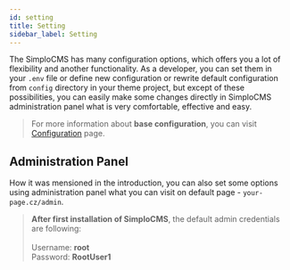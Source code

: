 ```yaml
---
id: setting
title: Setting
sidebar_label: Setting
---
```


The SimploCMS has many configuration options, which offers you a lot of flexibility and another functionality. 
As a developer, you can set them in your `.env` file or define new configuration or rewrite default configuration from 
`config` directory in your theme project, but except of these possibilities, you can easily make some changes directly in SimploCMS 
administration panel what is very comfortable, effective and easy.

> For more information about **base configuration**, you can visit [Configuration](getting-started/configuration.md) page.

## Administration Panel

How it was mensioned in the introduction, you can also set some options using administration panel what you can visit 
on default page - `your-page.cz/admin`.

> **After first installation of SimploCMS**, the default admin credentials are following: <br><br>
> Username: **root** <br>
> Password: **RootUser1**
